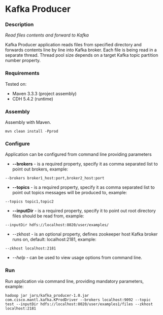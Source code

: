 Kafka Producer
===============

### Description
*Read files contents and forward to Kafka*

Kafka Producer application reads files from specified directory and forwards contents line by line into Kafka broker.
Each file is being read in a separate thread. Thread pool size depends on a target Kafka topic partition number property.  

### Requirements
Tested on:

* Maven 3.3.3 (project assembly)
* CDH 5.4.2 (runtime)


### Assembly
Assembly with Maven.  

```
mvn clean install -Pprod
```

### Configure
Application can be configured from command line providing parameters

* **--brokers** - is a required property, specify it as comma separated list to point out brokers, example:
```
--brokers broker1_host:port,broker2_host:port
```
* **--topics** - is a required property, specify it as comma separated list to point out topics messages will be produced to, example:
```
--topics topic1,topic2
```
* **--inputDir** - is a required property, specify it to point out root directory files should be read from, example:
```
--inputDir hdfs://localhost:8020/user/examples/
```
* --zkhost - is an optional property, defines zookeeper host Kafka broker runs on, default: localhost:2181, example:
```
--zkhost localhost:2181
```
* *--help* - can be used to view usage options from command line.

### Run
Run application via command line, providing mandatory parameters, example:

``` 
hadoop jar jars/kafka_producer-1.0.jar com.cisco.mantl.kafka.KProdDriver --brokers localhost:9092 --topic test --inputDir hdfs://localhost:8020/user/examples1/files --zkhost localhost:2181
```
